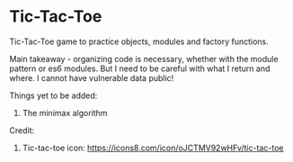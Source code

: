 # Tic-Tac-Toe

Tic-Tac-Toe game to practice objects, modules and factory functions.

Main takeaway - organizing code is necessary, whether with the module pattern or es6 modules. But I need to be careful with what I return and where. I cannot have vulnerable data public!

Things yet to be added:
1. The minimax algorithm

Credit:

1.  Tic-tac-toe icon: https://icons8.com/icon/oJCTMV92wHFv/tic-tac-toe
